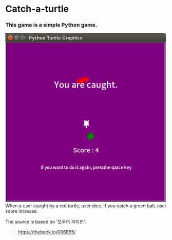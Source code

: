 # Catch-a-turtle

### This game is a simple Python game.

![game](go.png)
When a user caught by a red turtle, user dies.
If you catch a green ball, user score increase.

The source is based on '모두의 파이썬'.
> https://thebook.io/006855/
